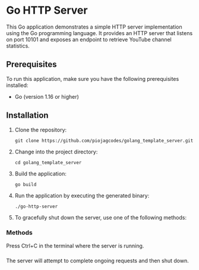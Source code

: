 # Go HTTP Server

This Go application demonstrates a simple HTTP server implementation using the Go programming language. It provides an HTTP server that listens on port 10101 and exposes an endpoint to retrieve YouTube channel statistics.

## Prerequisites

To run this application, make sure you have the following prerequisites installed:

- Go (version 1.16 or higher)

## Installation

1. Clone the repository:

   ```shell
   git clone https://github.com/piojagcodes/golang_template_server.git

2. Change into the project directory:

   ```shell
   cd golang_template_server
3. Build the application:
   ```shell
   go build
4. Run the application by executing the generated binary:
   ```shell
   ./go-http-server
5. To gracefully shut down the server, use one of the following methods:
### Methods
   Press Ctrl+C in the terminal where the server is running.
###
   The server will attempt to complete ongoing requests and then shut down.
   

